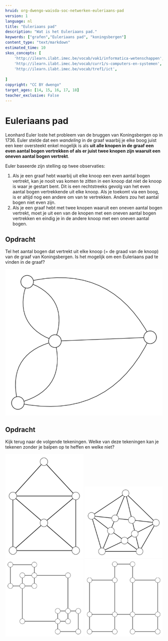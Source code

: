```yaml
---
hruid: org-dwengo-waisda-soc-netwerken-euleriaans-pad
version: 1
language: nl
title: "Euleriaans pad"
description: "Wat is het Euleriaans pad."
keywords: ["grafen","Euleriaans pad", "koningsbergen"]
content_type: "text/markdown"
estimated_time: 10
skos_concepts: [
    'http://ilearn.ilabt.imec.be/vocab/vak1/informatica-wetenschappen', 
    'http://ilearn.ilabt.imec.be/vocab/curr1/s-computers-en-systemen',
    'http://ilearn.ilabt.imec.be/vocab/tref1/ict',

]
copyright: "CC BY dwengo"
target_ages: [14, 15, 16, 17, 18]
teacher_exclusive: False
---
```


# Euleriaans pad

Leonhard Euler loste het probleem van de bruggen van Koningsbergen op in 1736. Euler stelde dat een *wandeling* in de graaf waarbij je elke boog juist een keer oversteekt enkel mogelijk is als **uit alle knopen in de graaf een even aantal bogen vertrekken of als er juist twee knopen zijn waaruit een oneven aantal bogen vertrekt**.

Euler baseerde zijn stelling op twee observaties:
1. Als je een graaf hebt waarbij uit elke knoop een even aantal bogen vertrekt, kan je nooit vas komen te zitten in een knoop dat niet de knoop is waar je gestart bent. Dit is een rechtstreeks gevolg van het even aantal bogen vertrekkende uit elke knoop. Als je toekomt via een boog, is er altijd nog een andere om van te vertrekken. Anders zou het aantal bogen niet even zijn.
2. Als je een graaf hebt met twee knopen waaruit een oneven aantal bogen vertrekt, moet je uit een van de knopen met een oneven aantal bogen vertrekken en eindig je in de andere knoop met een oneven aantal bogen. 



<div class="dwengo-content assignment">
<h2 class="title">Opdracht</h2>
<div class="content">
Tel het aantal bogen dat vertrekt uit elke knoop (= de graad van de knoop) van de graaf van Koningsbergen. Is het mogelijk om een Euleriaans pad te vinden in de graaf?

<img src="images/koningsbergen_graph.svg"></img>
</div>
</div>



<div class="dwengo-content assignment">
<h2 class="title">Opdracht</h2>
<div class="content">
Kijk terug naar de volgende tekeningen. Welke van deze tekeningen kan je tekenen zonder je balpen op te heffen en welke niet?

<img src="images/euler1_graph.svg" width="250px"></img>
<img src="images/euler2_graph.svg" width="250px"></img>
<img src="images/euler3_graph.svg" width="250px"></img>
<img src="images/euler4_graph.svg" width="250px"></img>
</div>
</div>